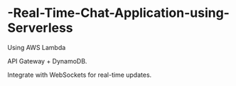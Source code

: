 # -Real-Time-Chat-Application-using-Serverless
Using AWS Lambda

API Gateway + DynamoDB.

Integrate with WebSockets for real-time updates.
